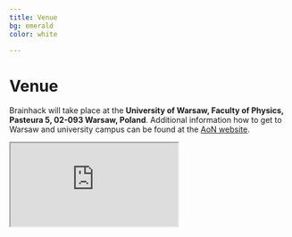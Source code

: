 ```yaml
---
title: Venue
bg: emerald
color: white

---
```

# Venue

Brainhack will take place at the  **University of Warsaw, Faculty of Physics, Pasteura 5, 02-093 Warsaw, Poland**. Additional information how to get to Warsaw and university campus  can be found at the [AoN website](http://neuroaspects.org/getting-to-warsaw-and-faculty-of-biology).

<div class="icontain">
  <iframe src="https://www.google.com/maps/embed?pb=!1m18!1m12!1m3!1d2444.7040269753106!2d20.98086791549002!3d52.21242587975718!2m3!1f0!2f0!3f0!3m2!1i1024!2i768!4f13.1!3m3!1m2!1s0x471eccece2d062d9%3A0xeb502e63f53718c9!2sWydzia%C5%82+Fizyki+Uniwersytetu+Warszawskiego!5e0!3m2!1spl!2spl!4v1501617472587" allowfullscreen></iframe>
</div>


